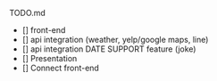 TODO.md

- [] front-end
- [] api integration (weather, yelp/google maps, line)
- [] api integration DATE SUPPORT feature (joke)
- [] Presentation
- [] Connect front-end
